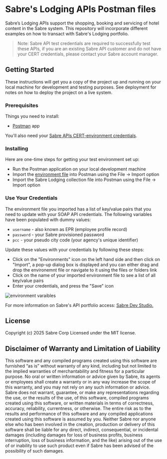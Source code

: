 
# Sabre's Lodging APIs Postman files

Sabre’s Lodging APIs support the shopping, booking and servicing of hotel content in the Sabre system. This repository will incorporate different examples on how to transact with Sabre's Lodging portfolio.

> Note: Sabre API test credentials are required to successfully test these APIs, if you are an existing Sabre API customer and do not have your CERT credentials, please contact your Sabre account manager.

## Getting Started

These instructions will get you a copy of the project up and running on your local machine for development and testing purposes. See deployment for notes on how to deploy the project on a live system.

### Prerequisites

Things you need to install:

* [Postman](https://www.postman.com/) app

You'll also need your  [Sabre APIs CERT-environment credentials](https://developer.sabre.com/resources/getting_started_with_sabre_apis/).


### Installing

Here are one-time steps for getting your test environment set up:

* Run the Postman application on your local development machine 
* Import the [environment file](./Sabre_APIs_CERT.postman_environment.json) into Postman using the File -> Import option
* Import the Sabre Lodging collection file into Postman using the File -> Import option 


### Use Your Credentials

The environment file you imported has a list of key/value pairs that you need to update with your SOAP API credentials. The following variables have been populated with dummy values:
 
  * `username` - also known as EPR (employee profile record)    
  * `password` - your Sabre provisioned password
  * `pcc` - your pseudo city code (your agency's unique identifier)

Update these values with your credentials by following these steps:

  * Click on the "Environments" icon on the left hand side and then click on "Import", a pop-up dialog box is displayed and you can either drag and drop the environemnt file or navigate to it using the files or folders link
  * Click on the name of your imported environment file to see a list of all key/value pairs
  * Enter your credentials, and press the "Save" icon

![environment varaibles](./postman_environ_vars.jpg)

For more information on Sabre's API portfolio access: [Sabre Dev Studio.](https://developer.sabre.com) 

## License

Copyright (c) 2025 Sabre Corp Licensed under the MIT license.

## Disclaimer of Warranty and Limitation of Liability

This software and any compiled programs created using this software are furnished “as is” without warranty of any kind, including but not limited to the implied warranties of merchantability and fitness for a particular purpose. No oral or written information or advice given by Sabre, its agents or employees shall create a warranty or in any way increase the scope of this warranty, and you may not rely on any such information or advice.
Sabre does not warrant, guarantee, or make any representations regarding the use, or the results of the use, of this software, compiled programs created using this software, or written materials in terms of correctness, accuracy, reliability, currentness, or otherwise. The entire risk as to the results and performance of this software and any compiled applications created using this software is assumed by you. Neither Sabre nor anyone else who has been involved in the creation, production or delivery of this software shall be liable for any direct, indirect, consequential, or incidental damages (including damages for loss of business profits, business interruption, loss of business information, and the like) arising out of the use of or inability to use such product even if Sabre has been advised of the possibility of such damages.
